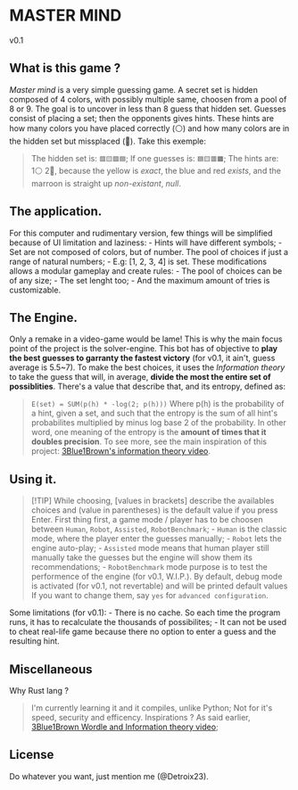 # MASTER MIND
v0.1

## What is this game ?
*Master mind* is a very simple guessing game.
A secret set is hidden composed of 4 colors, with possibly multiple same, choosen from a pool of 8 or 9.
The goal is to uncover in less than 8 guess that hidden set.
Guesses consist of placing a set; then the opponents gives hints.
These hints are how many colors you have placed correctly (⚪) and how many colors are in the hidden set but missplaced (🔴).
Take this exemple:
> The hidden set is: `🟥🟨🟩🟦`;
> If one guesses is: `🟦🟨🟥🟫`;
> The hints are: 1⚪ 2🔴, because the yellow is *exact*, the blue and red *exists*, and the marroon is straight up *non-existant*, *null*.

## The application.
For this computer and rudimentary version, few things will be simplified because of UI limitation and laziness:
	- Hints will have different symbols;
	- Set are not composed of colors, but of number. The pool of choices if just a range of natural numbers;
	- E.g: [1, 2, 3, 4] is set.
These modifications allows a modular gameplay and create rules:
	- The pool of choices can be of any size;
	- The set lenght too;
	- And the maximum amount of tries is customizable.

## The Engine.
Only a remake in a video-game would be lame! This is why the main focus point of the project is the solver-engine.
This bot has of objective to **play the best guesses to garranty the fastest victory** (for v0.1, it ain't, guess average is 5.5~7).
To make the best choices, it uses the *Information theory* to take the guess that will, in average, **divide the most the entire set of possiblities**.
There's a value that describe that, and its entropy, defined as:
> `E(set) = SUM(p(h) * -log(2; p(h)))`
Where p(h) is the probability of a hint, given a set, and such that the entropy is the sum of all hint's probabilites multiplied by minus log base 2 of the probability.
In other word, one meaning of the entropy is the **amount of times that it doubles precision**.
To see more, see the main inspiration of this project: [3Blue1Brown's information theory video](https://www.youtube.com/watch?v=v68zYyaEmEA).

## Using it.
> [!TIP] While choosing, [values in brackets] describe the availables choices and (value in parentheses) is the default value if you press Enter. 
First thing first, a game mode / player has to be choosen between `Human`, `Robot`, `Assisted`, `RobotBenchmark`;
	- `Human` is the classic mode, where the player enter the guesses manually;
	- `Robot` lets the engine auto-play;
	- `Assisted` mode means that human player still manually take the guesses but the engine will show them its recommendations;
	- `RobotBenchmark` mode purpose is to test the performence of the engine (for v0.1, W.I.P.).
By default, debug mode is activated (for v0.1, not revertable) and will be printed default values
If you want to change them, say `yes` for `advanced configuration`.

Some limitations (for v0.1):
	- There is no cache. So each time the program runs, it has to recalculate the thousands of possibilites;
	- It can not be used to cheat real-life game because there no option to enter a guess and the resulting hint. 

## Miscellaneous
Why Rust lang ?
> I'm currently learning it and it compiles, unlike Python; 
> Not for it's speed, security and efficency. 
Inspirations ?
> As said earlier, [3Blue1Brown Wordle and Information theory video](https://www.youtube.com/watch?v=v68zYyaEmEA);

## License
Do whatever you want, just mention me (@Detroix23).